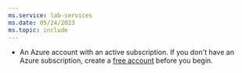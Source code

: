 ```yaml
---
ms.service: lab-services
ms.date: 05/24/2023
ms.topic: include
---
```


- An Azure account with an active subscription. If you don't have an Azure subscription, create a [free account](https://azure.microsoft.com/free/?WT.mc_id=A261C142F) before you begin.
